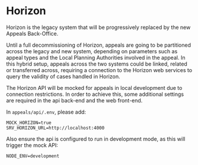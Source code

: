 # Horizon

Horizon is the legacy system that will be progressively replaced by the new Appeals Back-Office.

Until a full decommissioning of Horizon, appeals are going to be partitioned across the legacy and new system, depending on parameters such as appeal types and the Local Planning Authorities involved in the appeal. In this hybrid setup, appeals across the two systems could be linked, related or transferred across, requiring a connection to the Horizon web services to query the validity of cases handled in Horizon.

The Horizon API will be mocked for appeals in local development due to connection restrictions. In order to achieve this, some additional settings are required in the api back-end and the web front-end.

In `appeals/api/.env`, please add:

```shell
MOCK_HORIZON=true
SRV_HORIZON_URL=http://localhost:4000
```

Also ensure the api is configured to run in development mode, as this will trigger the mock API:

```
NODE_ENV=development
```
